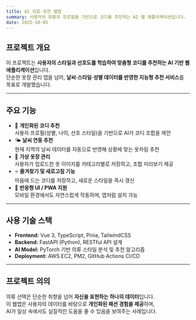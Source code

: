 ```yaml
---
title: AI 의류 추천 웹앱
summary: 사용자의 취향과 프로필을 기반으로 코디를 추천하는 AI 웹 애플리케이션입니다.
date: 2025-10-05
---
```


## 프로젝트 개요

이 프로젝트는 **사용자의 스타일과 선호도를 학습하여 맞춤형 코디를 추천하는 AI 기반 웹 애플리케이션**입니다.  
단순한 옷장 관리 앱을 넘어, **날씨·스타일·성별 데이터를 반영한 지능형 추천 서비스**를 목표로 개발했습니다.

---

## 주요 기능

- 👕 **개인화된 코디 추천**  
  사용자 프로필(성별, 나이, 선호 스타일)을 기반으로 AI가 코디 조합을 제안
- 🌤️ **날씨 연동 추천**  
  현재 지역의 날씨 데이터를 자동으로 반영해 상황에 맞는 옷차림 추천
- 🧥 **가상 옷장 관리**  
  사용자가 업로드한 옷 이미지를 카테고리별로 저장하고, 조합 미리보기 제공
- ⭐ **즐겨찾기 및 새로고침 기능**  
  마음에 드는 코디를 저장하고, 새로운 스타일을 즉시 갱신
- 📱 **반응형 UI / PWA 지원**  
  모바일 환경에서도 자연스럽게 작동하며, 앱처럼 설치 가능

---

## 사용 기술 스택

- **Frontend:** Vue 3, TypeScript, Pinia, TailwindCSS
- **Backend:** FastAPI (Python), RESTful API 설계
- **AI Model:** PyTorch 기반 의류 스타일 분석 및 추천 알고리즘
- **Deployment:** AWS EC2, PM2, GitHub Actions CI/CD

---

## 프로젝트 의의

의류 선택은 단순한 취향을 넘어 **자신을 표현하는 하나의 데이터**입니다.  
이 웹앱은 사용자의 데이터를 바탕으로 **개인화된 패션 경험을 제공**하며,  
AI가 일상 속에서도 실질적인 도움을 줄 수 있음을 보여주는 사례입니다.
